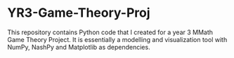 # YR3-Game-Theory-Proj
This repository contains Python code that I created for a year 3 MMath Game Theory Project. It is essentially a modelling and visualization tool with NumPy, NashPy and Matplotlib as dependencies.
